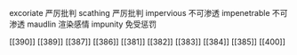 




excoriate 严厉批判
scathing 严厉批判
impervious 不可渗透
impenetrable 不可渗透
maudlin 渲染感情
impunity 免受惩罚

[[390]]
[[389]]
[[387]]
[[386]]
[[381]]
[[382]]
[[383]]
[[384]]
[[385]]
[[400]]